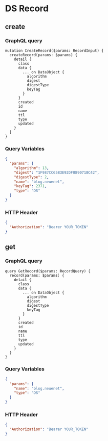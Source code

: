 # DS Record

## create
### GraphQL query

```sdl
mutation CreateRecord($params: RecordInput) {
  createRecord(params: $params) {
    detail {
      class
      data {
        ... on DataObject {
          algorithm
          digest
          digestType
          keyTag
        }
      }
      created
      id
      name
      ttl
      type
      updated
    }
  }
}
```

### Query Variables

```json
{
  "params": {
    "algorithm": 13,
    "digest": "1F987CC6583E92DF0890718C42",
    "digestType": 2,
    "name": "blog.neuenet",
    "keyTag": 2371,
    "type": "DS"
  }
}
```

### HTTP Header

```json
{
  "Authorization": "Bearer YOUR_TOKEN"
}
```


## get
### GraphQL query

```sdl
query GetRecord($params: RecordQuery) {
  record(params: $params) {
    detail {
      class
      data {
        ... on DataObject {
          algorithm
          digest
          digestType
          keyTag
        }
      }
      created
      id
      name
      ttl
      type
      updated
    }
  }
}
```

### Query Variables

```json
{
  "params": {
    "name": "blog.neuenet",
    "type": "DS"
  }
}
```

### HTTP Header

```json
{
  "Authorization": "Bearer YOUR_TOKEN"
}
```
